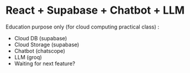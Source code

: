 # React + Supabase + Chatbot + LLM

Education purpose only (for cloud computing practical class) :
- Cloud DB (supabase)
- Cloud Storage (supabase)
- Chatbot (chatscope)
- LLM (groq)
- Waiting for next feature?